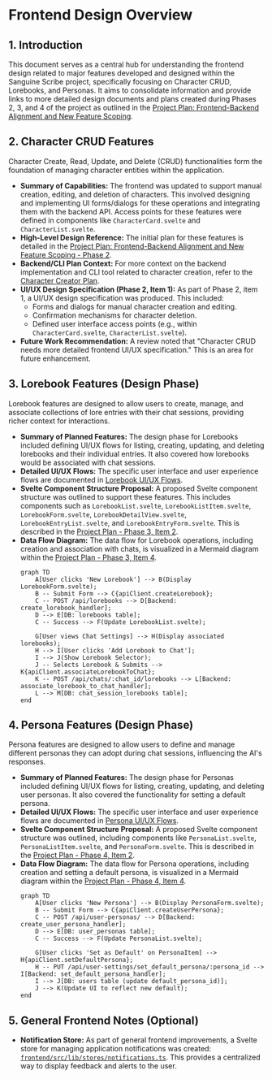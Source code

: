 # Frontend Design Overview

## 1. Introduction

This document serves as a central hub for understanding the frontend design related to major features developed and designed within the Sanguine Scribe project, specifically focusing on Character CRUD, Lorebooks, and Personas. It aims to consolidate information and provide links to more detailed design documents and plans created during Phases 2, 3, and 4 of the project as outlined in the [Project Plan: Frontend-Backend Alignment and New Feature Scoping](frontend_backend_alignment_and_new_features_plan.md).

## 2. Character CRUD Features

Character Create, Read, Update, and Delete (CRUD) functionalities form the foundation of managing character entities within the application.

*   **Summary of Capabilities:** The frontend was updated to support manual creation, editing, and deletion of characters. This involved designing and implementing UI forms/dialogs for these operations and integrating them with the backend API. Access points for these features were defined in components like `CharacterCard.svelte` and `CharacterList.svelte`.
*   **High-Level Design Reference:** The initial plan for these features is detailed in the [Project Plan: Frontend-Backend Alignment and New Feature Scoping - Phase 2](frontend_backend_alignment_and_new_features_plan.md#phase-2-implement-missing-character-crud-frontend).
*   **Backend/CLI Plan Context:** For more context on the backend implementation and CLI tool related to character creation, refer to the [Character Creator Plan](features/CHARACTER_CREATOR_PLAN.md).
*   **UI/UX Design Specification (Phase 2, Item 1):** As part of Phase 2, item 1, a UI/UX design specification was produced. This included:
    *   Forms and dialogs for manual character creation and editing.
    *   Confirmation mechanisms for character deletion.
    *   Defined user interface access points (e.g., within `CharacterCard.svelte`, `CharacterList.svelte`).
*   **Future Work Recommendation:** A review noted that "Character CRUD needs more detailed frontend UI/UX specification." This is an area for future enhancement.

## 3. Lorebook Features (Design Phase)

Lorebook features are designed to allow users to create, manage, and associate collections of lore entries with their chat sessions, providing richer context for interactions.

*   **Summary of Planned Features:** The design phase for Lorebooks included defining UI/UX flows for listing, creating, updating, and deleting lorebooks and their individual entries. It also covered how lorebooks would be associated with chat sessions.
*   **Detailed UI/UX Flows:** The specific user interface and user experience flows are documented in [Lorebook UI/UX Flows](lorebook_ui_ux_flows.md).
*   **Svelte Component Structure Proposal:** A proposed Svelte component structure was outlined to support these features. This includes components such as `LorebookList.svelte`, `LorebookListItem.svelte`, `LorebookForm.svelte`, `LorebookDetailView.svelte`, `LorebookEntryList.svelte`, and `LorebookEntryForm.svelte`. This is described in the [Project Plan - Phase 3, Item 2](frontend_backend_alignment_and_new_features_plan.md#phase-3-scope-and-design-new-lorebook-frontend-features).
*   **Data Flow Diagram:** The data flow for Lorebook operations, including creation and association with chats, is visualized in a Mermaid diagram within the [Project Plan - Phase 3, Item 4](frontend_backend_alignment_and_new_features_plan.md#data-flow-diagram-mermaid).
    ```mermaid
    graph TD
        A[User clicks 'New Lorebook'] --> B(Display LorebookForm.svelte);
        B -- Submit Form --> C{apiClient.createLorebook};
        C -- POST /api/lorebooks --> D[Backend: create_lorebook_handler];
        D --> E[DB: lorebooks table];
        C -- Success --> F(Update LorebookList.svelte);

        G[User views Chat Settings] --> H(Display associated lorebooks);
        H --> I[User clicks 'Add Lorebook to Chat'];
        I --> J(Show Lorebook Selector);
        J -- Selects Lorebook & Submits --> K{apiClient.associateLorebookToChat};
        K -- POST /api/chats/:chat_id/lorebooks --> L[Backend: associate_lorebook_to_chat_handler];
        L --> M[DB: chat_session_lorebooks table];
    end
    ```

## 4. Persona Features (Design Phase)

Persona features are designed to allow users to define and manage different personas they can adopt during chat sessions, influencing the AI's responses.

*   **Summary of Planned Features:** The design phase for Personas included defining UI/UX flows for listing, creating, updating, and deleting user personas. It also covered the functionality for setting a default persona.
*   **Detailed UI/UX Flows:** The specific user interface and user experience flows are documented in [Persona UI/UX Flows](persona_ui_ux_flows.md).
*   **Svelte Component Structure Proposal:** A proposed Svelte component structure was outlined, including components like `PersonaList.svelte`, `PersonaListItem.svelte`, and `PersonaForm.svelte`. This is described in the [Project Plan - Phase 4, Item 2](frontend_backend_alignment_and_new_features_plan.md#phase-4-scope-and-design-new-persona-frontend-features).
*   **Data Flow Diagram:** The data flow for Persona operations, including creation and setting a default persona, is visualized in a Mermaid diagram within the [Project Plan - Phase 4, Item 4](frontend_backend_alignment_and_new_features_plan.md#data-flow-diagram-mermaid-1).
    ```mermaid
    graph TD
        A[User clicks 'New Persona'] --> B(Display PersonaForm.svelte);
        B -- Submit Form --> C{apiClient.createUserPersona};
        C -- POST /api/user-personas/ --> D[Backend: create_user_persona_handler];
        D --> E[DB: user_personas table];
        C -- Success --> F(Update PersonaList.svelte);

        G[User clicks 'Set as Default' on PersonaItem] --> H{apiClient.setDefaultPersona};
        H -- PUT /api/user-settings/set_default_persona/:persona_id --> I[Backend: set_default_persona_handler];
        I --> J[DB: users table (update default_persona_id)];
        J --> K(Update UI to reflect new default);
    end
    ```

## 5. General Frontend Notes (Optional)

*   **Notification Store:** As part of general frontend improvements, a Svelte store for managing application notifications was created: [`frontend/src/lib/stores/notifications.ts`](../../frontend/src/lib/stores/notifications.ts). This provides a centralized way to display feedback and alerts to the user.